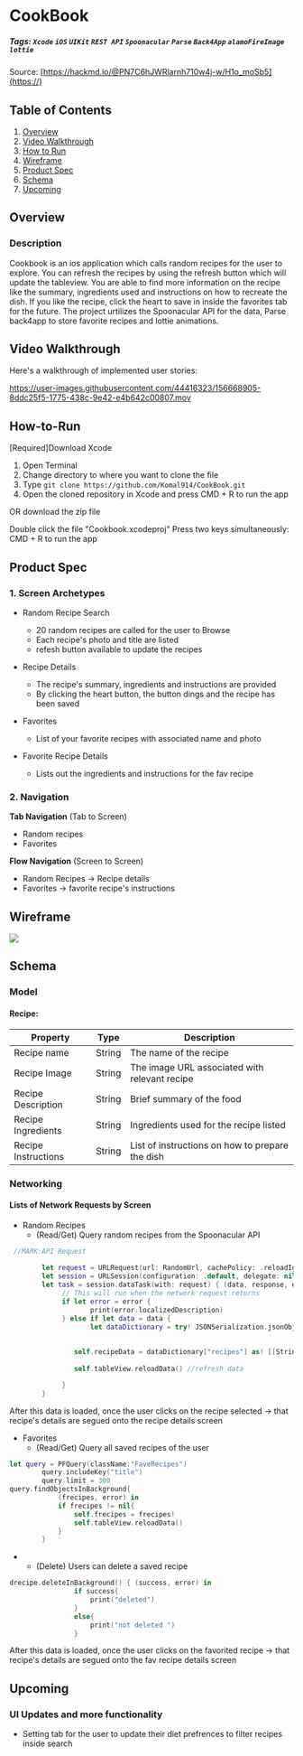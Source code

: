 # CookBook
##### Tags: `Xcode` `iOS` `UIKit` `REST API` `Spoonacular` `Parse` `Back4App` `alamoFireImage` `lottie` 
Source: [https://hackmd.io/@PN7C6hJWRlarnh710w4j-w/H1o_moSb5](https://)

## Table of Contents
1. [Overview](#Overview)
2. [Video Walkthrough](#Video-Walkthrough)
3. [How to Run](#How-to-Run)
4. [Wireframe](#Wireframe)
5. [Product Spec](#Product-Spec)
6. [Schema](#Schema)
7. [Upcoming](#Upcoming)


## Overview
### Description
Cookbook is an ios application which calls random recipes for the user to explore. You can refresh the recipes by using the refresh button which will update the tableview. You are able to find more information on the recipe like the summary, ingredients used and instructions on how to recreate the dish. If you like the recipe, click the heart to save in inside the favorites tab for the future. The project urtilizes the Spoonacular API for the data, Parse back4app to store favorite recipes and lottie animations. 


## Video Walkthrough

Here's a walkthrough of implemented user stories:

https://user-images.githubusercontent.com/44416323/156668905-8ddc25f5-1775-438c-9e42-e4b642c00807.mov

## How-to-Run

[Required]Download Xcode
1. Open Terminal
2. Change directory to where you want to clone the file
3. Type `git clone https://github.com/Komal914/CookBook.git`
4. Open the cloned repository in Xcode and press CMD + R to run the app

OR download the zip file

Double click the file "Cookbook.xcodeproj"
Press two keys simultaneously: CMD + R to run the app



## Product Spec


### 1. Screen Archetypes

* Random Recipe Search
   * 20 random recipes are called for the user to Browse
   * Each recipe's photo and title are listed 
   * refesh button available to update the recipes  

* Recipe Details
   * The recipe's summary, ingredients and instructions are provided 
   * By clicking the heart button, the button dings and the recipe has been saved

* Favorites
   * List of your favorite recipes with associated name and photo 

* Favorite Recipe Details
   * Lists out the ingredients and instructions for the fav recipe


### 2. Navigation

**Tab Navigation** (Tab to Screen)

* Random recipes 
* Favorites

**Flow Navigation** (Screen to Screen)

* Random Recipes  -> Recipe details 
* Favorites -> favorite recipe's instructions 


## Wireframe
![](https://i.imgur.com/BW1BJxr.jpg)

## Schema 
### Model
#### Recipe:

   | Property      | Type     | Description |
   | ------------- | -------- | ------------|
   | Recipe name      | String   |  The name of the recipe |
   | Recipe Image     | String |  The image URL associated with relevant recipe|
   | Recipe Description | String | Brief summary of the food |
   | Recipe Ingredients | String | Ingredients used for the recipe listed |
   | Recipe Instructions | String | List of instructions on how to prepare the dish |
 
 
 
### Networking
#### Lists of Network Requests by Screen
 - Random Recipes
    - (Read/Get) Query random recipes from the Spoonacular API

```swift
 //MARK:API Request
        
        let request = URLRequest(url: RandomUrl, cachePolicy: .reloadIgnoringLocalCacheData, timeoutInterval: 10)
        let session = URLSession(configuration: .default, delegate: nil, delegateQueue: OperationQueue.main)
        let task = session.dataTask(with: request) { (data, response, error) in
             // This will run when the network request returns
             if let error = error {
                    print(error.localizedDescription)
             } else if let data = data {
                    let dataDictionary = try! JSONSerialization.jsonObject(with: data, options: []) as! [String: Any]
                
                
                self.recipeData = dataDictionary["recipes"] as! [[String: Any]] //api info downloaded
                    
                self.tableView.reloadData() //refresh data

             }
        }
  ```
  After this data is loaded, once the user clicks on the recipe selected -> that recipe's details are segued onto the recipe details screen


  - Favorites 
    - (Read/Get) Query all saved recipes of the user
```swift
let query = PFQuery(className:"FaveRecipes")
        query.includeKey("title")
        query.limit = 300
query.findObjectsInBackground{
            (frecipes, error) in
            if frecipes != nil{
                self.frecipes = frecipes!
                self.tableView.reloadData()
            }
        }
```

-
   - (Delete) Users can delete a saved recipe 
```swift
drecipe.deleteInBackground() { (success, error) in
                if success{
                    print("deleted")
                }
                else{
                    print("not deleted ")
                }
```
 After this data is loaded, once the user clicks on the favorited recipe  -> that recipe's details are segued onto the fav recipe details screen
 
 
## Upcoming

### UI Updates and more functionality 
* Setting tab for the user to update their diet prefrences to filter recipes inside search
   








